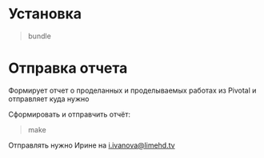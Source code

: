 # Установка

> bundle

# Отправка отчета

Формирует отчет о проделанных и проделываемых работах из Pivotal и отправляет куда нужно

Сформировать и отправчить отчёт:

> make

Отправлять нужно Ирине на i.ivanova@limehd.tv
